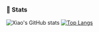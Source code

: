 ### 🚦 Stats

![Xiao's GitHub stats](https://github-readme-stats.vercel.app/api?username=sfxfs&show_icons=true&theme=synthwave)
[![Top Langs](https://github-readme-stats.vercel.app/api/top-langs/?username=sfxfs&layout=compact&hide=vim,qml,javascript,html,css,qmake,assembly,cmake&langs_count=10)](https://github.com/anuraghazra/github-readme-stats)
